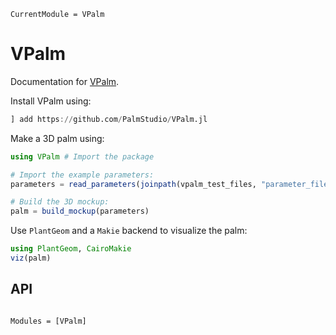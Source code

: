 ```@meta
CurrentModule = VPalm
```

# VPalm

Documentation for [VPalm](https://github.com/PalmStudio/VPalm.jl).

Install VPalm using:

```julia
] add https://github.com/PalmStudio/VPalm.jl
```

Make a 3D palm using:

```julia
using VPalm # Import the package

# Import the example parameters:
parameters = read_parameters(joinpath(vpalm_test_files, "parameter_file.yml"), verbose=false)

# Build the 3D mockup:
palm = build_mockup(parameters)
```

Use `PlantGeom` and a `Makie` backend to visualize the palm:

```julia
using PlantGeom, CairoMakie
viz(palm)
```

## API

```@index
```

```@autodocs
Modules = [VPalm]
```
